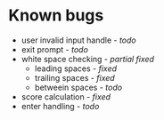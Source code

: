 # Known bugs
- user invalid input handle - _todo_
- exit prompt - _todo_
- white space checking - _partial fixed_
    - leading spaces - _fixed_
	- trailing spaces - _fixed_
	- betweein spaces - _todo_
- score calculation - _fixed_
- enter handling - _todo_